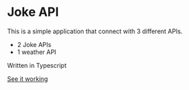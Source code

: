 # Joke API

This is a simple application that connect with 3 different APIs. 
- 2 Joke APIs
- 1 weather API

Written in Typescript

[See it working]([https://chaiben.github.io/s5-joke/build/](https://chaiben.github.io/JokeApp/))
